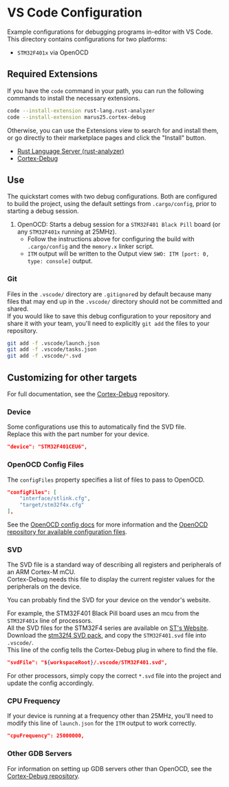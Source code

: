 # VS Code Configuration

Example configurations for debugging programs in-editor with VS Code.  
This directory contains configurations for two platforms:

 - `STM32F401x` via OpenOCD

## Required Extensions

If you have the `code` command in your path, you can run the following commands to install the necessary extensions.

```sh
code --install-extension rust-lang.rust-analyzer
code --install-extension marus25.cortex-debug
```

Otherwise, you can use the Extensions view to search for and install them, or go directly to their marketplace pages and click the "Install" button.

- [Rust Language Server (rust-analyzer)](https://marketplace.visualstudio.com/items?itemName=rust-lang.rust-analyzer)
- [Cortex-Debug](https://marketplace.visualstudio.com/items?itemName=marus25.cortex-debug)

## Use

The quickstart comes with two debug configurations.
Both are configured to build the project, using the default settings from `.cargo/config`, prior to starting a debug session.

1. OpenOCD: Starts a debug session for a `STM32F401 Black Pill` board (or any `STM32F401x` running at 25MHz).
   - Follow the instructions above for configuring the build with `.cargo/config` and the `memory.x` linker script.
   - `ITM` output will be written to the Output view `SWO: ITM [port: 0, type: console]` output.

### Git

Files in the `.vscode/` directory are `.gitignore`d by default because many files that may end up in the `.vscode/` directory should not be committed and shared.  
If you would like to save this debug configuration to your repository and share it with your team, you'll need to explicitly `git add` the files to your repository.

```sh
git add -f .vscode/launch.json
git add -f .vscode/tasks.json
git add -f .vscode/*.svd
```

## Customizing for other targets

For full documentation, see the [Cortex-Debug][cortex-debug] repository.

### Device

Some configurations use this to automatically find the SVD file.  
Replace this with the part number for your device.

```json
"device": "STM32F401CEU6",
```

### OpenOCD Config Files

The `configFiles` property specifies a list of files to pass to OpenOCD.

```json
"configFiles": [
    "interface/stlink.cfg",
    "target/stm32f4x.cfg"
],
```

See the [OpenOCD config docs][openocd-config] for more information and the [OpenOCD repository for available configuration files][openocd-repo].

### SVD

The SVD file is a standard way of describing all registers and peripherals of an ARM Cortex-M mCU.  
Cortex-Debug needs this file to display the current register values for the peripherals on the device.  

You can probably find the SVD for your device on the vendor's website.  


For example, the STM32F401 Black Pill board uses an mcu from the `STM32F401x` line of processors.  
All the SVD files for the STM32F4 series are available on [ST's Website][stm32f4].  
Download the [stm32f4 SVD pack][stm32f4-svd], and copy the `STM32F401.svd` file into `.vscode/`.  
This line of the config tells the Cortex-Debug plug in where to find the file.

```json
"svdFile": "${workspaceRoot}/.vscode/STM32F401.svd",
```

For other processors, simply copy the correct `*.svd` file into the project and update the config accordingly.

### CPU Frequency

If your device is running at a frequency other than 25MHz, you'll need to modify this line of `launch.json` for the `ITM` output to work correctly.

```json
"cpuFrequency": 25000000,
```

### Other GDB Servers

For information on setting up GDB servers other than OpenOCD, see the [Cortex-Debug repository][cortex-debug].

[cortex-debug]: https://github.com/Marus/cortex-debug
[stm32f4]: https://www.st.com/en/microcontrollers-microprocessors/stm32f4-series.html
[stm32f4-svd]: https://www.st.com/resource/en/svd/stm32f4_svd.zip
[openocd-config]: http://openocd.org/doc/html/Config-File-Guidelines.html
[openocd-repo]: https://sourceforge.net/p/openocd/code/ci/master/tree/tcl/

